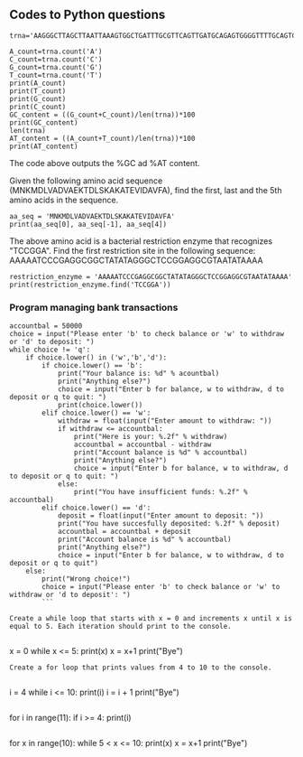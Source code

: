 ## Codes to Python questions

```
trna='AAGGGCTTAGCTTAATTAAAGTGGCTGATTTGCGTTCAGTTGATGCAGAGTGGGGTTTTGCAGTCCTTA'
```

```
A_count=trna.count('A')
C_count=trna.count('C')
G_count=trna.count('G')
T_count=trna.count('T')
print(A_count)
print(T_count)
print(G_count)
print(C_count)
GC_content = ((G_count+C_count)/len(trna))*100
print(GC_content)
len(trna)
AT_content = ((A_count+T_count)/len(trna))*100
print(AT_content)
```
The code above outputs the %GC ad %AT content.

Given the following amino acid sequence (MNKMDLVADVAEKTDLSKAKATEVIDAVFA), find the first, last and the 5th amino acids in the sequence.

```
aa_seq = 'MNKMDLVADVAEKTDLSKAKATEVIDAVFA'
print(aa_seq[0], aa_seq[-1], aa_seq[4])
```

The above amino acid is a bacterial restriction enzyme that recognizes "TCCGGA". Find the first restriction site in the following sequence: AAAAATCCCGAGGCGGCTATATAGGGCTCCGGAGGCGTAATATAAAA

```
restriction_enzyme = 'AAAAATCCCGAGGCGGCTATATAGGGCTCCGGAGGCGTAATATAAAA'
print(restriction_enzyme.find('TCCGGA'))
```
### **Program managing bank transactions**
```
accountbal = 50000
choice = input("Please enter 'b' to check balance or 'w' to withdraw or 'd' to deposit: ")
while choice != 'q':
    if choice.lower() in ('w','b','d'):
        if choice.lower() == 'b':
            print("Your balance is: %d" % acountbal)
            print("Anything else?")
            choice = input("Enter b for balance, w to withdraw, d to deposit or q to quit: ")
            print(choice.lower())
        elif choice.lower() == 'w':
            withdraw = float(input("Enter amount to withdraw: "))
            if withdraw <= accountbal:
                print("Here is your: %.2f" % withdraw)
                accountbal = accountbal - withdraw
                print("Account balance is %d" % accountbal)
                print("Anything else?")
                choice = input("Enter b for balance, w to withdraw, d to deposit or q to quit: ")
            else:
                print("You have insufficient funds: %.2f" % accountbal)
        elif choice.lower() == 'd':
            deposit = float(input("Enter amount to deposit: "))
            print("You have succesfully deposited: %.2f" % deposit)
            accountbal = accountbal + deposit
            print("Account balance is %d" % accountbal)
            print("Anything else?")
            choice = input("Enter b for balance, w to withdraw, d to deposit or q to quit")
    else:
        print("Wrong choice!")
        choice = input("Please enter 'b' to check balance or 'w' to withdraw or 'd to deposit': ")
        ```
      
Create a while loop that starts with x = 0 and increments x until x is equal to 5. Each iteration should print to the console.
 
```
x = 0
while x <= 5:
    print(x)
    x = x+1
print("Bye")
```
Create a for loop that prints values from 4 to 10 to the console.


```
i = 4
while i <= 10:
    print(i)
    i = i + 1
print("Bye")
```

```
for i in range(11):
    if i >= 4:
        print(i)
 ```
 ```
 for x in range(10):
    while 5 < x <= 10:
        print(x)
        x = x+1
print("Bye")
```
